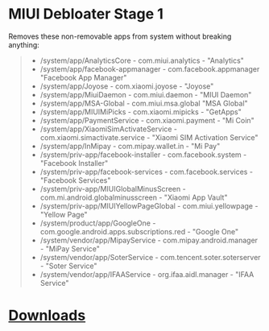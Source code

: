 # MIUI Debloater Stage 1  
 Removes these non-removable apps from system without breaking anything:  
> - /system/app/AnalyticsCore - com.miui.analytics - "Analytics"  
> - /system/app/facebook-appmanager - com.facebook.appmanager "Facebook App Manager"  
> - /system/app/Joyose - com.xiaomi.joyose - "Joyose"  
> - /system/app/MiuiDaemon - com.miui.daemon - "MIUI Daemon"  
> - /system/app/MSA-Global - com.miui.msa.global "MSA Global"  
> - /system/app/MIUIMiPicks - com.xiaomi.mipicks - "GetApps"  
> - /system/app/PaymentService - com.xiaomi.payment - "Mi Coin"  
> - /system/app/XiaomiSimActivateService - com.xiaomi.simactivate.service - "Xiaomi SIM Activation Service"  
> - /system/app/InMipay - com.mipay.wallet.in - "Mi Pay"  
> - /system/priv-app/facebook-installer - com.facebook.system - "Facebook Installer"  
> - /system/priv-app/facebook-services - com.facebook.services - "Facebook Services"  
> - /system/priv-app/MIUIGlobalMinusScreen - com.mi.android.globalminusscreen - "Xiaomi App Vault"  
> - /system/priv-app/MIUIYellowPageGlobal - com.miui.yellowpage - "Yellow Page"  
> - /system/product/app/GoogleOne - com.google.android.apps.subscriptions.red - "Google One"  
> - /system/vendor/app/MipayService - com.mipay.android.manager - "MiPay Service"  
> - /system/vendor/app/SoterService - com.tencent.soter.soterserver - "Soter Service"  
> - /system/vendor/app/IFAAService - org.ifaa.aidl.manager - "IFAA Service"  
   
# [Downloads](https://github.com/symbuzzer/MIUI-Debloater-Magisk-Modules/releases)
